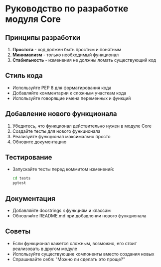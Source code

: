 # Руководство по разработке модуля Core

## Принципы разработки

1. **Простота** - код должен быть простым и понятным
2. **Минимализм** - только необходимый функционал
3. **Стабильность** - изменения не должны ломать существующий код

## Стиль кода

- Используйте PEP 8 для форматирования кода
- Добавляйте комментарии к сложным участкам кода
- Используйте говорящие имена переменных и функций

## Добавление нового функционала

1. Убедитесь, что функционал действительно нужен в модуле Core
2. Создайте тесты для нового функционала
3. Реализуйте функционал максимально просто
4. Обновите документацию

## Тестирование

- Запускайте тесты перед коммитом изменений:
  ```bash
  cd tests
  pytest
  ```

## Документация

- Добавляйте docstrings к функциям и классам
- Обновляйте README.md при добавлении нового функционала

## Советы

- Если функционал кажется сложным, возможно, его стоит реализовать в другом модуле
- Используйте существующие компоненты вместо создания новых
- Спрашивайте себя: "Можно ли сделать это проще?"
